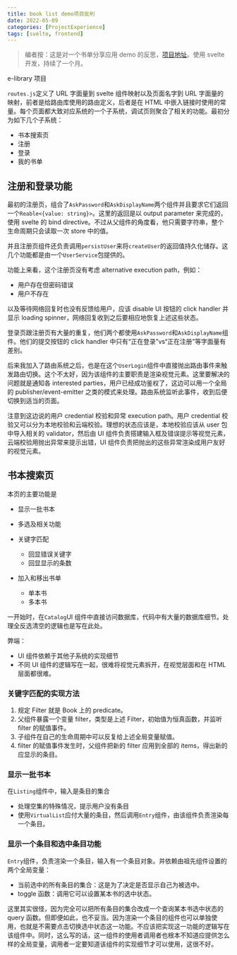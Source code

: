 ```yaml
---
title: book list demo项目批判
date: 2022-05-09
categories: [ProjectExperience]
tags: [svelte, frontend]
---
```


> 编者按：这是对一个书单分享应用 demo 的反思，[项目地址](https://github.com/li6in9muyou/book-list-app-demo)。使用 svelte 开发，持续了一个月。

e-library 项目

`routes.js`定义了 URL 字面量到 svelte 组件映射以及页面名字到 URL 字面量的映射，前者是给路由库使用的路由定义，后者是在 HTML 中嵌入链接时使用的常量。每个页面都大致对应系统的一个子系统，调试页则聚合了相关的功能。最初分为如下几个子系统：

- 书本搜索页
- 注册
- 登录
- 我的书单

## 注册和登录功能

最初的注册页，组合了`AskPassword`和`AskDisplayName`两个组件并且要求它们返回一个`Reable<{value: string}>`。这里的返回是以 output parameter 来完成的，使用 svelte 的 bind directive。不过从父组件的角度看，他只需要字符串，整个生命周期只会读取一次 store 中的值。

并且注册页组件还负责调用`persistUser`来将`createUser`的返回值持久化储存。这几个功能都是由一个`UserService`包提供的。

功能上来看，这个注册页没有考虑 alternative execution path，例如：

- 用户存在但密码错误
- 用户不存在

以及等待网络回复时也没有反馈给用户，应该 disable UI 按钮的 click handler 并显示 loading spinner，网络回复收到之后要相应地恢复上述这些状态。

登录页跟注册页有大量的重复，他们两个都使用`AskPassword`和`AskDisplayName`组件。他们的提交按钮的 click handler 中只有“正在登录”vs“正在注册”等字面量有差别。

后来我加入了路由系统之后，也是在这个`UserLogin`组件中直接抛出路由事件来触发路由切换。这个不太好，因为该组件的主要职责是渲染视觉元素。这里要解决的问题就是通知各 interested parties，用户已经成功鉴权了，这边可以用一个全局的 publisher/event-emitter 之类的模式来处理。路由系统监听此事件，收到后便切换到适当的页面。

注意到这边说的用户 credential 校验和异常 execution path。用户 credential 校验又可以分为本地校验和云端校验。理想的状态应该是，本地校验应该从 user 包中导入相关的 validator，然后由 UI 组件负责搭建输入框及错误提示等视觉元素，云端校验用抛出异常来提示出错，UI 组件负责把抛出的这些异常渲染成用户友好的视觉元素。

## 书本搜索页

本页的主要功能是

- 显示一批书本

- 多选及相关功能
- 关键字匹配
  - 回显错误关键字
  - 回显显示的条数
- 加入和移出书单
  - 单本书
  - 多本书

一开始时，在`Catalog`UI 组件中直接访问数据库，代码中有大量的数据库细节。处理全反选清空的逻辑也是写在此处。

弊端：

- UI 组件依赖于其他子系统的实现细节
- 不同 UI 组件的逻辑写在一起，很难将视觉元素拆开，在视觉层面和在 HTML 层面都很难。

### 关键字匹配的实现方法

1. 规定 Filter 就是 Book 上的 predicate。
2. 父组件暴露一个变量 filter，类型是上述 Filter，初始值为恒真函数，并监听 filter 的赋值事件。
3. 子组件在自己的生命周期中可以反复给上述全局变量赋值。
4. filter 的赋值事件发生时，父组件把新的 filter 应用到全部的 items，得出新的应显示的条目。

### 显示一批书本

在`Listing`组件中，输入是条目的集合

- 处理空集的特殊情况，提示用户没有条目
- 使用`VirtualList`应付大量的条目，然后调用`Entry`组件，由该组件负责渲染每一个条目。

### 显示一个条目和选中条目功能

`Entry`组件，负责渲染一个条目，输入有一个条目对象。并依赖由祖先组件设置的两个全局变量：

- 当前选中的所有条目的集合：这是为了决定是否显示自己为被选中。
- toggle 函数：调用它可以设置某本书的选中状态。

这里其实很怪，因为完全可以把所有条目的集合改成一个查询某本书选中状态的 query 函数。但即便如此，也不妥当。因为渲染一个条目的组件也可以单独使用，也就是不需要点击切换选中状态这一功能。不应该把实现这一功能的逻辑写在该组件中。同时，这么写的话，这一组件的使用者调用者也根本不知道应提供怎么样的全局变量，调用者一定要知道该组件的实现细节才可以使用，这很不好。

